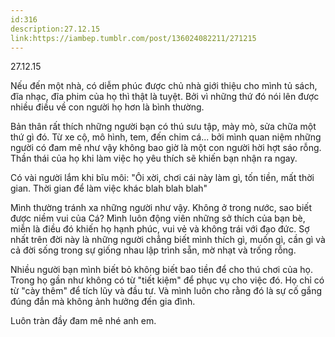 ```yaml
---
id:316
description:27.12.15
link:https://iambep.tumblr.com/post/136024082211/271215
---
```


27.12.15

Nếu đến một nhà, có diễm phúc được chủ nhà giới thiệu cho mình tủ sách,
đĩa nhạc, đĩa phim của họ thì thật là tuyệt. Bởi vì những thứ đó nói lên
được nhiều điều về con người họ hơn là bình thường.

Bản thân rất thích những người bạn có thú sưu tập, mày mò, sửa chữa một
thứ gì đó. Từ xe cộ, mô hình, tem, đến chim cá... bởi mình quan niệm những
người có đam mê như vậy không bao giờ là một con người hời hợt sáo rỗng.
Thần thái của họ khi làm việc họ yêu thích sẽ khiến bạn nhận ra ngay.

Có vài người lắm khi bĩu môi: "Ôi xời, chơi cái này làm gì, tốn tiền, mất
thời gian. Thời gian để làm việc khác blah blah blah"

Mình thường tránh xa những người như vậy. Không ở trong nước, sao biết được
niềm vui của Cá? Mình luôn động viên những sở thích của bạn bè, miễn là
điều đó khiến họ hạnh phúc, vui vẻ và không trái với đạo đức. Sợ nhất trên
đời này là những người chẳng biết mình thích gì, muốn gì, cần gì và cả đời
sống trong sự giống nhau lập trình sẵn, mờ nhạt và trống rỗng.

Nhiều người bạn mình biết bỏ không biết bao tiền để cho thú chơi của họ.
Trong họ gần như không có từ "tiết kiệm" để phục vụ cho việc đó. Họ chỉ
có từ "cày thêm" để tích lũy và đầu tư. Và mình luôn cho rằng đó là sự cố
gắng đúng đắn mà không ảnh hưởng đến gia đình.

Luôn tràn đầy đam mê nhé anh em.
